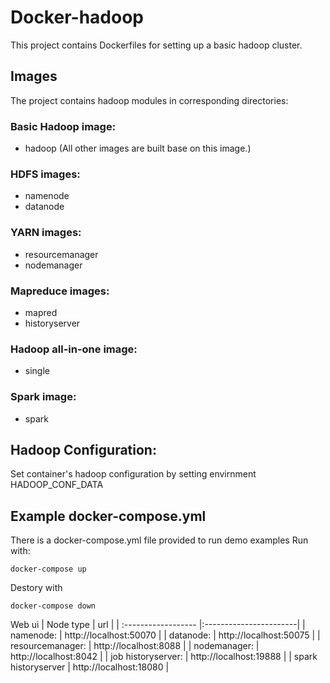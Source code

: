# Docker-hadoop

This project contains Dockerfiles for setting up a basic hadoop cluster.

## Images

The project contains hadoop modules in corresponding directories:

### Basic Hadoop image:
* hadoop (All other images are built base on this image.)

### HDFS images:
* namenode
* datanode

### YARN images:
* resourcemanager
* nodemanager

### Mapreduce images:
* mapred
* historyserver

### Hadoop all-in-one image:
* single

### Spark image:
* spark

## Hadoop Configuration:
Set container's hadoop configuration by setting envirnment HADOOP_CONF_DATA

## Example docker-compose.yml

There is a docker-compose.yml file provided to run demo examples
Run with:
```
docker-compose up
```
Destory with
```
docker-compose down
```

Web ui
| Node type           | url                    |
| :------------------ |:-----------------------|
| namenode:           | http://localhost:50070 |
| datanode:           | http://localhost:50075 |
| resourcemanager:    | http://localhost:8088  |
| nodemanager:        | http://localhost:8042  |
| job historyserver:  | http://localhost:19888 |
| spark historyserver | http://localhost:18080 |


